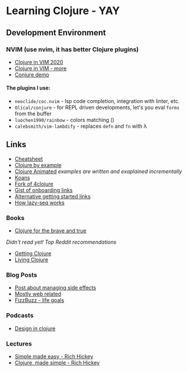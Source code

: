 # Learning Clojure - YAY

## Development Environment

### NVIM (use nvim, it has better Clojure plugins)
* [Clojure in VIM 2020](https://blog.djy.io/conjuring-clojure-in-vim-2020-edition/)
* [Clojure in VIM - more](https://thoughtbot.com/blog/writing-clojure-in-vim)
* [Conjure demo](https://www.youtube.com/watch?v=lR2vbwuzrIM)

#### The plugins I use:
* `neoclide/coc.nvim` - lsp code completion, integration with linter, etc.
* `Olical/conjure` - for REPL driven developments, let's you eval `forms` from the buffer
* `luochen1990/rainbow` - colors matching ()
* `calebsmith/vim-lambdify` - replaces `defn` and `fn` with λ

## Links

* [Cheatsheet](https://clojure.org/api/cheatsheet)
* [Clojure by example](https://kimh.github.io/clojure-by-example/#about)
* [Clojure Animated](https://markm208.github.io/cljbook/) _examples are written and exaplained incrementally_
* [Koans](https://github.com/functional-koans/clojure-koans)
* [Fork of 4clojure](https://4clojure.oxal.org/)
* [Gist of onboarding links](https://gist.github.com/yogthos/be323be0361c589570a6da4ccc85f58f)
* [Alternative getting started links](https://www.reddit.com/r/Clojure/comments/fpp9r8/how_hard_is_it_to_learn_clojure/flo1lyi/?utm_source=reddit&utm_medium=web2x&context=3)
* [How lazy-seq works](https://stackoverflow.com/questions/44095400/how-to-understand-clojures-lazy-seq)


### Books
* [Clojure for the brave and true](https://www.braveclojure.com/)

_Didn't read yet! Top Reddit recommendations_
* [Getting Clojure](https://pragprog.com/titles/roclojure/getting-clojure/)
* [Living Clojure](https://www.oreilly.com/library/view/living-clojure/9781491909270/)

### Blog Posts
* [Post about managing side effects](https://bsless.github.io/side-effects/)
* [Mostly web related](https://yogthos.net/archives.html)
* [FizzBuzz - life goals](https://aphyr.com/posts/353-rewriting-the-technical-interview)


### Podcasts

* [Design in clojure](https://clojuredesign.club/)


### Lectures
* [Simple made easy - Rich Hickey](https://www.youtube.com/watch?v=SxdOUGdseq4)
* [Clojure, made simple - Rich Hickey](https://www.youtube.com/watch?v=VSdnJDO-xdg)
